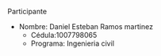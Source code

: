 Participante

- Nombre: Daniel Esteban Ramos martinez
  - Cédula:1007798065
  - Programa: Ingenieria civil
